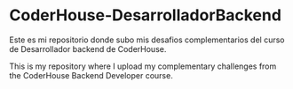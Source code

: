 # CoderHouse-DesarrolladorBackend

Este es mi repositorio donde subo mis desafios complementarios del curso de Desarrollador backend de CoderHouse.

This is my repository where I upload my complementary challenges from the CoderHouse Backend Developer course.
